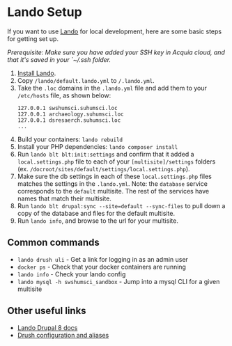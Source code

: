 # Lando Setup

If you want to use [Lando](https://lando.dev/) for local development, here are some basic steps for getting set up.

_Prerequisite: Make sure you have added your SSH key in Acquia cloud, and that it's saved in your `~/.ssh folder._

1. [Install Lando](https://lando.dev/download/).
2. Copy `/lando/default.lando.yml` to `/.lando.yml`.
3. Take the `.loc` domains in the `.lando.yml` file and add them to your `/etc/hosts` file, as shown below:
    ```
    127.0.0.1 swshumsci.suhumsci.loc
    127.0.0.1 archaeology.suhumsci.loc
    127.0.0.1 dsresaerch.suhumsci.loc
    ...
    ```
4. Build your containers: `lando rebuild`
5. Install your PHP dependencies: `lando composer install`
6. Run `lando blt blt:init:settings` and confirm that it added a `local.settings.php` file to each of your `[multisite]/settings` folders (ex. `/docroot/sites/default/settings/local.settings.php`).
7. Make sure the db settings in each of these `local.settings.php` files matches the settings in the `.lando.yml`. Note: the `database` service corresponds to the `default` multisite. The rest of the services have names that match their multisite.
8. Run `lando blt drupal:sync --site=default --sync-files` to pull down a copy of the database and files for the default multisite.
9. Run `lando info`, and browse to the url for your multisite.

## Common commands
- `lando drush uli` - Get a link for logging in as an admin user
- `docker ps` - Check that your docker containers are running
- `lando info` - Check your lando config
- `lando mysql -h swshumsci_sandbox` - Jump into a mysql CLI for a given multisite

## Other useful links
- [Lando Drupal 8 docs](https://docs.lando.dev/config/drupal8.html)
- [Drush configuration and aliases](../drush/README.md)
